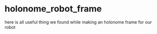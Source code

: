 # holonome_robot_frame
here is all useful thing we found while making an holonome frame for our robot
